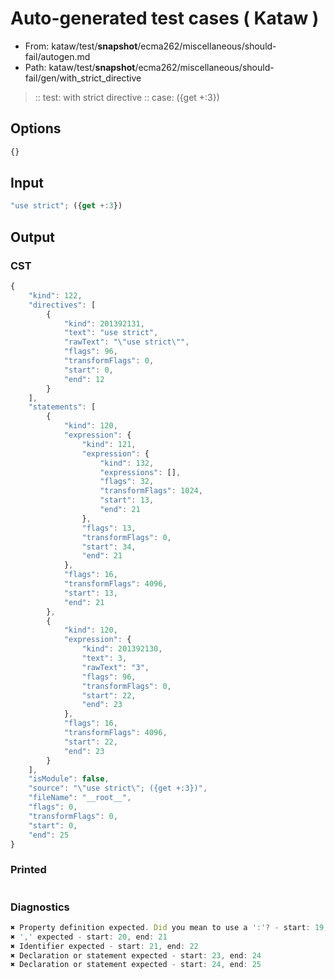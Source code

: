 # Auto-generated test cases ( Kataw )
- From: kataw/test/__snapshot__/ecma262/miscellaneous/should-fail/autogen.md
- Path: kataw/test/__snapshot__/ecma262/miscellaneous/should-fail/gen/with_strict_directive
> :: test: with strict directive
> :: case: ({get +:3})
## Options

`````js
{}
`````
## Input

`````js
"use strict"; ({get +:3})
`````
## Output

### CST

```javascript
{
    "kind": 122,
    "directives": [
        {
            "kind": 201392131,
            "text": "use strict",
            "rawText": "\"use strict\"",
            "flags": 96,
            "transformFlags": 0,
            "start": 0,
            "end": 12
        }
    ],
    "statements": [
        {
            "kind": 120,
            "expression": {
                "kind": 121,
                "expression": {
                    "kind": 132,
                    "expressions": [],
                    "flags": 32,
                    "transformFlags": 1024,
                    "start": 13,
                    "end": 21
                },
                "flags": 13,
                "transformFlags": 0,
                "start": 34,
                "end": 21
            },
            "flags": 16,
            "transformFlags": 4096,
            "start": 13,
            "end": 21
        },
        {
            "kind": 120,
            "expression": {
                "kind": 201392130,
                "text": 3,
                "rawText": "3",
                "flags": 96,
                "transformFlags": 0,
                "start": 22,
                "end": 23
            },
            "flags": 16,
            "transformFlags": 4096,
            "start": 22,
            "end": 23
        }
    ],
    "isModule": false,
    "source": "\"use strict\"; ({get +:3})",
    "fileName": "__root__",
    "flags": 0,
    "transformFlags": 0,
    "start": 0,
    "end": 25
}
```

### Printed

```javascript

```

### Diagnostics

```javascript
✖ Property definition expected. Did you mean to use a ':'? - start: 19, end: 21
✖ ',' expected - start: 20, end: 21
✖ Identifier expected - start: 21, end: 22
✖ Declaration or statement expected - start: 23, end: 24
✖ Declaration or statement expected - start: 24, end: 25

```

